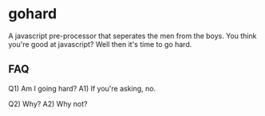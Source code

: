 gohard
======

A javascript pre-processor that seperates the men from the boys.  You think you're good at javascript?  Well then it's time to go hard.


FAQ
----
Q1) Am I going hard?
A1) If you're asking, no.

Q2) Why?
A2) Why not?